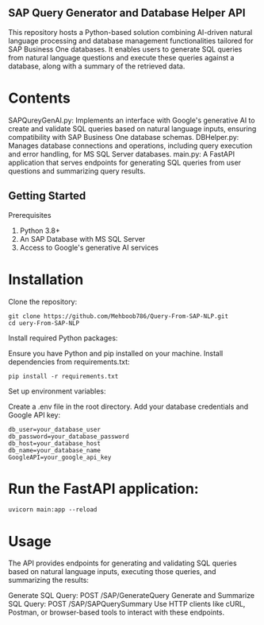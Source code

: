 ## SAP Query Generator and Database Helper API
This repository hosts a Python-based solution combining AI-driven natural language processing and database management functionalities tailored for SAP Business One databases. It enables users to generate SQL queries from natural language questions and execute these queries against a database, along with a summary of the retrieved data.

# Contents
SAPQureyGenAI.py: Implements an interface with Google's generative AI to create and validate SQL queries based on natural language inputs, ensuring compatibility with SAP Business One database schemas.
DBHelper.py: Manages database connections and operations, including query execution and error handling, for MS SQL Server databases.
main.py: A FastAPI application that serves endpoints for generating SQL queries from user questions and summarizing query results.
## Getting Started
Prerequisites

1. Python 3.8+
2. An SAP Database with MS SQL Server
3. Access to Google's generative AI services
# Installation
Clone the repository:
```
git clone https://github.com/Mehboob786/Query-From-SAP-NLP.git
cd uery-From-SAP-NLP
```
Install required Python packages:

Ensure you have Python and pip installed on your machine.
Install dependencies from requirements.txt:
```
pip install -r requirements.txt
```
Set up environment variables:

Create a .env file in the root directory.
Add your database credentials and Google API key:
```
db_user=your_database_user
db_password=your_database_password
db_host=your_database_host
db_name=your_database_name
GoogleAPI=your_google_api_key
```
# Run the FastAPI application:
```
uvicorn main:app --reload
```
# Usage
The API provides endpoints for generating and validating SQL queries based on natural language inputs, executing those queries, and summarizing the results:

Generate SQL Query: POST /SAP/GenerateQuery
Generate and Summarize SQL Query: POST /SAP/SAPQuerySummary
Use HTTP clients like cURL, Postman, or browser-based tools to interact with these endpoints.